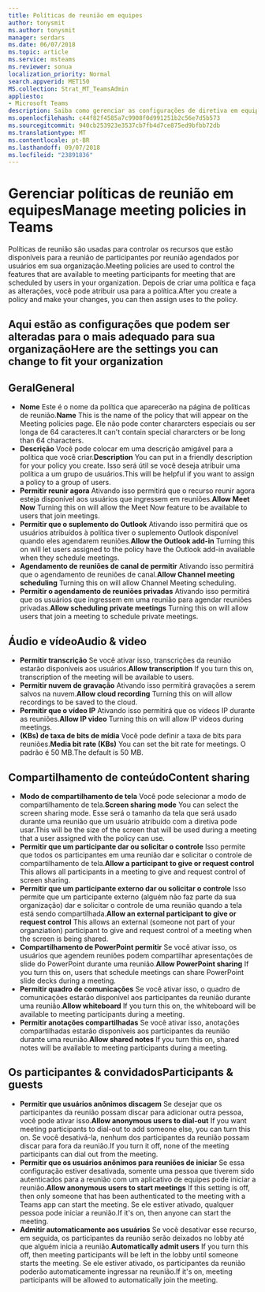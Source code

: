```yaml
---
title: Políticas de reunião em equipes
author: tonysmit
ms.author: tonysmit
manager: serdars
ms.date: 06/07/2018
ms.topic: article
ms.service: msteams
ms.reviewer: sonua
localization_priority: Normal
search.appverid: MET150
MS.collection: Strat_MT_TeamsAdmin
appliesto:
- Microsoft Teams
description: Saiba como gerenciar as configurações de diretiva em equipes de reunião.
ms.openlocfilehash: c44f82f4585a7c9908f0d991251b2c56e7d5b573
ms.sourcegitcommit: 940cb253923e3537cb7fb4d7ce875ed9bfbb72db
ms.translationtype: MT
ms.contentlocale: pt-BR
ms.lasthandoff: 09/07/2018
ms.locfileid: "23891836"
---
```

# <a name="manage-meeting-policies-in-teams"></a><span data-ttu-id="14d86-103">Gerenciar políticas de reunião em equipes</span><span class="sxs-lookup"><span data-stu-id="14d86-103">Manage meeting policies in Teams</span></span>

<span data-ttu-id="14d86-104">Políticas de reunião são usadas para controlar os recursos que estão disponíveis para a reunião de participantes por reunião agendados por usuários em sua organização.</span><span class="sxs-lookup"><span data-stu-id="14d86-104">Meeting policies are used to control the features that are available to meeting participants for meeting that are scheduled by users in your organization.</span></span> <span data-ttu-id="14d86-105">Depois de criar uma política e faça as alterações, você pode atribuir usa para a política.</span><span class="sxs-lookup"><span data-stu-id="14d86-105">After you create a policy and make your changes, you can then assign uses to the policy.</span></span> 

## <a name="here-are-the-settings-you-can-change-to-fit-your-organization"></a><span data-ttu-id="14d86-106">Aqui estão as configurações que podem ser alteradas para o mais adequado para sua organização</span><span class="sxs-lookup"><span data-stu-id="14d86-106">Here are the settings you can change to fit your organization</span></span>
<span data-ttu-id="14d86-107"><a name="bkgeneral"> </a></span><span class="sxs-lookup"><span data-stu-id="14d86-107"></span></span>

## <a name="general"></a><span data-ttu-id="14d86-108">Geral</span><span class="sxs-lookup"><span data-stu-id="14d86-108">General</span></span>
   - <span data-ttu-id="14d86-109">**Nome** Este é o nome da política que aparecerão na página de políticas de reunião.</span><span class="sxs-lookup"><span data-stu-id="14d86-109">**Name** This is the name of the policy that will appear on the Meeting policies page.</span></span> <span data-ttu-id="14d86-110">Ele não pode conter chararcters especiais ou ser longa de 64 caracteres.</span><span class="sxs-lookup"><span data-stu-id="14d86-110">It can't contain special chararcters or be long than 64 characters.</span></span>
   - <span data-ttu-id="14d86-111">**Descrição** Você pode colocar em uma descrição amigável para a política que você criar.</span><span class="sxs-lookup"><span data-stu-id="14d86-111">**Description** You can put in a friendly description for your policy you create.</span></span> <span data-ttu-id="14d86-112">Isso será útil se você deseja atribuir uma política a um grupo de usuários.</span><span class="sxs-lookup"><span data-stu-id="14d86-112">This will be helpful if you want to assign a policy to a group of users.</span></span>
   - <span data-ttu-id="14d86-113">**Permitir reunir agora** Ativando isso permitirá que o recurso reunir agora esteja disponível aos usuários que ingressem em reuniões.</span><span class="sxs-lookup"><span data-stu-id="14d86-113">**Allow Meet Now** Turning this on will allow the Meet Now feature to be available to users that join meetings.</span></span>
   - <span data-ttu-id="14d86-114">**Permitir que o suplemento do Outlook** Ativando isso permitirá que os usuários atribuídos à política tiver o suplemento Outlook disponível quando eles agendarem reuniões.</span><span class="sxs-lookup"><span data-stu-id="14d86-114">**Allow the Outlook add-in** Turning this on will let users assigned to the policy have the Outlook add-in available when they schedule meetings.</span></span>
   - <span data-ttu-id="14d86-115">**Agendamento de reuniões de canal de permitir** Ativando isso permitirá que o agendamento de reuniões de canal.</span><span class="sxs-lookup"><span data-stu-id="14d86-115">**Allow Channel meeting scheduling** Turning this on will allow Channel Meeting scheduling.</span></span>
   - <span data-ttu-id="14d86-116">**Permitir o agendamento de reuniões privadas** Ativando isso permitirá que os usuários que ingressem em uma reunião para agendar reuniões privadas.</span><span class="sxs-lookup"><span data-stu-id="14d86-116">**Allow scheduling private meetings** Turning this on will allow users that join a meeting to schedule private meetings.</span></span>

<span data-ttu-id="14d86-117"><a name="bkaudioandvideo"> </a></span><span class="sxs-lookup"><span data-stu-id="14d86-117"></span></span>

## <a name="audio--video"></a><span data-ttu-id="14d86-118">Áudio e vídeo</span><span class="sxs-lookup"><span data-stu-id="14d86-118">Audio & video</span></span>
   - <span data-ttu-id="14d86-119">**Permitir transcrição** Se você ativar isso, transcrições da reunião estarão disponíveis aos usuários.</span><span class="sxs-lookup"><span data-stu-id="14d86-119">**Allow transcription** If you turn this on, transcription of the meeting will be available to users.</span></span>
   - <span data-ttu-id="14d86-120">**Permitir nuvem de gravação** Ativando isso permitirá gravações a serem salvos na nuvem.</span><span class="sxs-lookup"><span data-stu-id="14d86-120">**Allow cloud recording** Turning this on will allow recordings to be saved to the cloud.</span></span>
   - <span data-ttu-id="14d86-121">**Permitir que o vídeo IP** Ativando isso permitirá que os vídeos IP durante as reuniões.</span><span class="sxs-lookup"><span data-stu-id="14d86-121">**Allow IP video** Turning this on will allow IP videos during meetings.</span></span>
   - <span data-ttu-id="14d86-122">**(KBs) de taxa de bits de mídia** Você pode definir a taxa de bits para reuniões.</span><span class="sxs-lookup"><span data-stu-id="14d86-122">**Media bit rate (KBs)** You can set the bit rate for meetings.</span></span> <span data-ttu-id="14d86-123">O padrão é 50 MB.</span><span class="sxs-lookup"><span data-stu-id="14d86-123">The default is 50 MB.</span></span>

<span data-ttu-id="14d86-124"><a name="bkcontentsharing"> </a></span><span class="sxs-lookup"><span data-stu-id="14d86-124"></span></span>

## <a name="content-sharing"></a><span data-ttu-id="14d86-125">Compartilhamento de conteúdo</span><span class="sxs-lookup"><span data-stu-id="14d86-125">Content sharing</span></span>
   - <span data-ttu-id="14d86-126">**Modo de compartilhamento de tela** Você pode selecionar a modo de compartilhamento de tela.</span><span class="sxs-lookup"><span data-stu-id="14d86-126">**Screen sharing mode** You can select the screen sharing mode.</span></span> <span data-ttu-id="14d86-127">Esse será o tamanho da tela que será usado durante uma reunião que um usuário atribuído com a diretiva pode usar.</span><span class="sxs-lookup"><span data-stu-id="14d86-127">This will be the size of the screen that will be used during a meeting that a user assigned with the policy can use.</span></span>
   - <span data-ttu-id="14d86-128">**Permitir que um participante dar ou solicitar o controle** Isso permite que todos os participantes em uma reunião dar e solicitar o controle de compartilhamento de tela.</span><span class="sxs-lookup"><span data-stu-id="14d86-128">**Allow a participant to give or request control** This allows all participants in a meeting to give and request control of screen sharing.</span></span>
   - <span data-ttu-id="14d86-129">**Permitir que um participante externo dar ou solicitar o controle** Isso permite que um participante externo (alguém não faz parte da sua organização) dar e solicitar o controle de uma reunião quando a tela está sendo compartilhada.</span><span class="sxs-lookup"><span data-stu-id="14d86-129">**Allow an external participant to give or request control** This allows an external (someone not part of your organziation) participant to give and request control of a meeting when the screen is being shared.</span></span>
   - <span data-ttu-id="14d86-130">**Compartilhamento de PowerPoint permitir** Se você ativar isso, os usuários que agendem reuniões podem compartilhar apresentações de slide do PowerPoint durante uma reunião.</span><span class="sxs-lookup"><span data-stu-id="14d86-130">**Allow PowerPoint sharing** If you turn this on, users that schedule meetings can share PowerPoint slide decks during a meeting.</span></span>
   - <span data-ttu-id="14d86-131">**Permitir quadro de comunicações** Se você ativar isso, o quadro de comunicações estarão disponível aos participantes da reunião durante uma reunião.</span><span class="sxs-lookup"><span data-stu-id="14d86-131">**Allow whiteboard** If you turn this on, the whiteboard will be available to meeting participants during a meeting.</span></span>
   - <span data-ttu-id="14d86-132">**Permitir anotações compartilhadas** Se você ativar isso, anotações compartilhadas estarão disponíveis aos participantes da reunião durante uma reunião.</span><span class="sxs-lookup"><span data-stu-id="14d86-132">**Allow shared notes** If you turn this on, shared notes will be available to meeting participants during a meeting.</span></span>

<span data-ttu-id="14d86-133"><a name="bkparticipantsandguests"> </a></span><span class="sxs-lookup"><span data-stu-id="14d86-133"></span></span>

## <a name="participants--guests"></a><span data-ttu-id="14d86-134">Os participantes & convidados</span><span class="sxs-lookup"><span data-stu-id="14d86-134">Participants & guests</span></span>
   - <span data-ttu-id="14d86-135">**Permitir que usuários anônimos discagem** Se desejar que os participantes da reunião possam discar para adicionar outra pessoa, você pode ativar isso.</span><span class="sxs-lookup"><span data-stu-id="14d86-135">**Allow anonymous users to dial-out** If you want meeting participants to dial-out to add someone else, you can turn this on.</span></span> <span data-ttu-id="14d86-136">Se você desativá-la, nenhum dos participantes da reunião possam discar para fora da reunião.</span><span class="sxs-lookup"><span data-stu-id="14d86-136">If you turn it off, none of the meeting participants can dial out from the meeting.</span></span>
   - <span data-ttu-id="14d86-137">**Permitir que os usuários anônimos para reuniões de iniciar** Se essa configuração estiver desativada, somente uma pessoa que tiverem sido autenticados para a reunião com um aplicativo de equipes pode iniciar a reunião.</span><span class="sxs-lookup"><span data-stu-id="14d86-137">**Allow anonymous users to start meetings** If this setting is off, then only someone that has been authenticated to the meeting with a Teams app can start the meeting.</span></span> <span data-ttu-id="14d86-138">Se ele estiver ativado, qualquer pessoa pode iniciar a reunião.</span><span class="sxs-lookup"><span data-stu-id="14d86-138">If it's on, then anyone can start the meeting.</span></span>
   - <span data-ttu-id="14d86-139">**Admitir automaticamente aos usuários** Se você desativar esse recurso, em seguida, os participantes da reunião serão deixados no lobby até que alguém inicia a reunião.</span><span class="sxs-lookup"><span data-stu-id="14d86-139">**Automatically admit users** If you turn this off, then meeting participants will be left in the lobby until someone starts the meeting.</span></span> <span data-ttu-id="14d86-140">Se ele estiver ativado, os participantes da reunião poderão automaticamente ingressar na reunião.</span><span class="sxs-lookup"><span data-stu-id="14d86-140">If it's on, meeting participants will be allowed to automatically join the meeting.</span></span>


